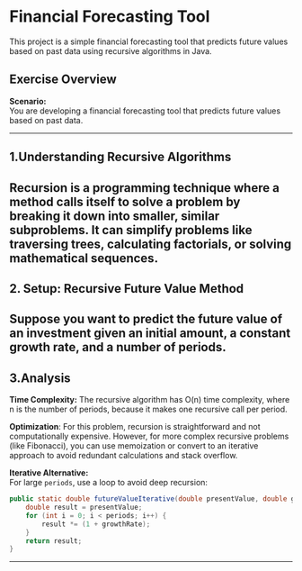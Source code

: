 # Financial Forecasting Tool

This project is a simple financial forecasting tool that predicts future values based on past data using recursive algorithms in Java.

## Exercise Overview

**Scenario:**  
You are developing a financial forecasting tool that predicts future values based on past data.

---
## 1.Understanding Recursive Algorithms
**Recursion** is a programming technique where a method calls itself to solve a problem by breaking it down into smaller, similar subproblems. It can simplify problems like traversing trees, calculating factorials, or solving mathematical sequences.
---
## 2. Setup: Recursive Future Value Method
Suppose you want to predict the future value of an investment given an initial amount, a constant growth rate, and a number of periods.
---
## 3.Analysis
**Time Complexity:**
The recursive algorithm has O(n) time complexity, where n is the number of periods, because it makes one recursive call per period.

**Optimization**:
For this problem, recursion is straightforward and not computationally expensive. However, for more complex recursive problems (like Fibonacci), you can use memoization or convert to an iterative approach to avoid redundant calculations and stack overflow.

**Iterative Alternative:**  
For large `periods`, use a loop to avoid deep recursion:
```java
public static double futureValueIterative(double presentValue, double growthRate, int periods) {
    double result = presentValue;
    for (int i = 0; i < periods; i++) {
        result *= (1 + growthRate);
    }
    return result;
}
```
---

